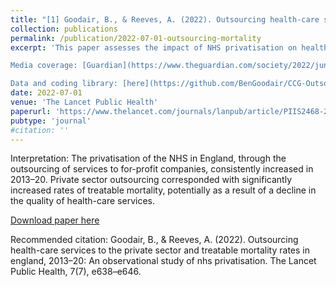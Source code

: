 ```yaml
---
title: "[1] Goodair, B., & Reeves, A. (2022). Outsourcing health-care services to the private sector and treatable mortality rates in england, 2013–20: An observational study of nhs privatisation."
collection: publications
permalink: /publication/2022-07-01-outsourcing-mortality
excerpt: 'This paper assesses the impact of NHS privatisation on healthcare quality. We find privatisation corresponds with higher mortality rates. <br>

Media coverage: [Guardian](https://www.theguardian.com/society/2022/jun/29/nhs-privatisation-drive-linked-to-rise-in-avoidable-deaths-study-suggests), [FT](https://www.ft.com/content/b0661cfe-3cf7-447f-862e-312f78aba36a), [NewStatesman](https://www.newstatesman.com/politics/health/2022/06/nhs-outsourcing-linked-to-hundreds-of-preventable-deaths), [Bloomberg](https://www.bloomberg.com/news/articles/2022-06-29/privatizing-nhs-services-may-lead-to-declining-care-study-says), [OpenDemocracy](https://www.opendemocracy.net/en/nhs-privatisation-health-social-care-treatable-deaths/) and others <br>

Data and coding library: [here](https://github.com/BenGoodair/CCG-Outsourcing)'
date: 2022-07-01
venue: 'The Lancet Public Health'
paperurl: 'https://www.thelancet.com/journals/lanpub/article/PIIS2468-2667(22)00133-5/fulltext'
pubtype: 'journal'
#citation: ''
---
```

Interpretation: The privatisation of the NHS in England, through the outsourcing of services to for-profit companies, consistently increased in 2013–20. Private sector outsourcing corresponded with significantly increased rates of treatable mortality, potentially as a result of a decline in the quality of health-care services.

[Download paper here](https://www.thelancet.com/action/showPdf?pii=S2468-2667%2822%2900133-5)

Recommended citation: Goodair, B., & Reeves, A. (2022). Outsourcing health-care services to the private sector and treatable mortality rates in england, 2013–20: An observational study of nhs privatisation. The Lancet Public Health, 7(7), e638–e646.